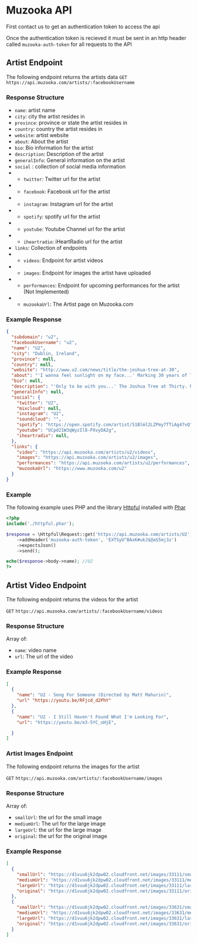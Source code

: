 # Muzooka API

First contact us to get an authentication token to access the api

Once the authentication token is recieved it must be sent in an http header called `muzooka-auth-token` for all requests to the API

## Artist Endpoint

The following endpoint returns the artists data
`GET` `https://api.muzooka.com/artists/:facebookUsername`

### Response Structure

* `name`: artist name
* `city`: city the artist resides in
* `province`: province or state the artist resides in
* `country`: country the artist resides in
* `website`: artist website
* `about`: About the artist
* `bio`: Bio information for the artist
* `description`: Description of the artist
* `generalInfo`: General information on the artist
* `social` : collection of social media information
* - `twitter`: Twitter url for the artist
* - `facebook`: Facebook url for the artist
* - `instagram`: Instagram url for the artist
* - `spotify`: spotify url for the artist
* - `youtube`: Youtube Channel url for the artist
* - `iheartradio`: iHeartRadio url for the artist
* `links`: Collection of endpoints
* - `videos`: Endpoint for artist videos
* - `images`: Endpoint for images the artist have uploaded
* - `performances`: Endpoint for upcoming performances for the artist (Not Implemented)
* - `muzookaUrl`: The Artist page on Muzooka.com

### Example Response
```json
{
  "subdomain": "u2",
  "facebookUsername": "u2",
  "name": "U2",
  "city": "Dublin, Ireland",
  "province": null,
  "country": null,
  "website": "http://www.u2.com/news/title/the-joshua-tree-at-30",
  "about": "'I wanna feel sunlight on my face...' Marking 30 years of The Joshua Tree in stadiums across North America & Europe. Dates & Tickets - http://www.u2.com\n\n",
  "bio": null,
  "description": "'Only to be with you...' The Joshua Tree at Thirty. http://www.u2.com/news/title/the-joshua-tree-at-30",
  "generalInfo": null,
  "social": {
    "twitter": "U2",
    "mixcloud": null,
    "instagram": "U2",
    "soundcloud": "",
    "spotify": "https://open.spotify.com/artist/51Blml2LZPmy7TTiAg47vQ",
    "youtube": "UCpd21W3qWyzIl8-PXvyDA2g",
    "iheartradio": null,
  },
  "links": {
    "video": "https://api.muzooka.com/artists/u2/videos",
    "images": "https://api.muzooka.com/artists/u2/images",
    "performances": "https://api.muzooka.com/artists/u2/performances", 
    "muzookaUrl": "https://www.muzooka.com/u2"
  }
}
```
### Example

The following example uses PHP and the library [Httpful](http://phphttpclient.com/) installed with [Phar](http://php.net/manual/en/book.phar.php)

```php
<?php
include('./httpful.phar');

$response = \Httpful\Request::get('https://api.muzooka.com/artists/U2')
    ->addHeader('muzooka-auth-token', 'EXTSyU^BAxK#ukJ$@aS5mj3z')
    ->expectsJson()
    ->send();

echo($response->body->name); //U2
?>
```

## Artist Video Endpoint

The following endpoint returns the videos for the artist

`GET` `https://api.muzooka.com/artists/:facebookUsername/videos`

### Response Structure
Array of: 
 - `name`: video name
 - `url`: The url of the video

### Example Response
```json
[
  {
    "name": "U2 - Song For Someone (Directed by Matt Mahurin)",
    "url" "https://youtu.be/RFjcd_d2PhY"
  },
  {
    "name": "U2 - I Still Haven't Found What I'm Looking For",
    "url": "https://youtu.be/e3-5YC_oHjE",

  }
]
```
### Artist Images Endpoint

The following endpoint returns the images for the artist

`GET` `https://api.muzooka.com/artists/:facebookUsername/images`

### Response Structure
Array of: 
 - `smallUrl`: the url for the small image
 - `mediumUrl`: The url for the large image
 - `largeUrl`: the url for the large image
 - `original`: the url for the original image

### Example Response
```json
[
  {
    "smallUrl": "https://d1vuu6jk2dpw02.cloudfront.net/images/33111/small.jpg",
    "mediumUrl": "https://d1vuu6jk2dpw02.cloudfront.net/images/33111/medium.jpg",
    "largeUrl": "https://d1vuu6jk2dpw02.cloudfront.net/images/33111/large.jpg",
    "original": "https://d1vuu6jk2dpw02.cloudfront.net/images/33111/original.jpg"
  },
  {
    "smallUrl": "https://d1vuu6jk2dpw02.cloudfront.net/images/33631/small.jpg",
    "mediumUrl": "https://d1vuu6jk2dpw02.cloudfront.net/images/33631/medium.jpg",
    "largeUrl": "https://d1vuu6jk2dpw02.cloudfront.net/images/33631/large.jpg",
    "original": "https://d1vuu6jk2dpw02.cloudfront.net/images/33631/original.jpg",
  }
]
```